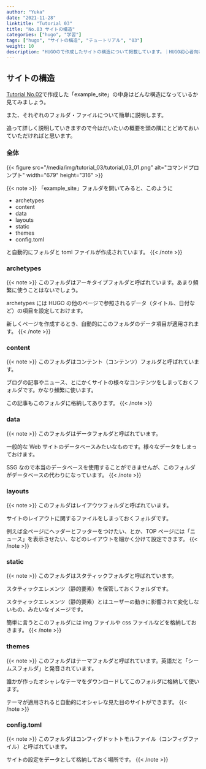 ```yaml
---
author: "Yuka"
date: "2021-11-28"
linktitle: "Tutorial 03"
title: "No.03 サイトの構造"
categories: ["hugo", "学習"]
tags: ["hugo", "サイトの構造", "チュートリアル", "03"]
weight: 10
description: "HUGOので作成したサイトの構造について掲載しています。｜HUGO初心者向け！サイト制作チュートリアル"
---
```


## サイトの構造

[Tutorial No.02](/tutorials/tutorial_02)で作成した「example_site」の中身はどんな構造になっているか見てみましょう。

また、それぞれのフォルダ・ファイルについて簡単に説明します。

追って詳しく説明していきますので今はだいたいの概要を頭の隅にとどめておいていただければと思います。

### 全体

{{< figure src="/media/img/tutorial_03/tutorial_03_01.png" alt="コマンドプロンプト" width="679" height="316" >}}

{{< note >}}
「example_site」フォルダを開いてみると、このように

- archetypes
- content
- data
- layouts
- static
- themes
- config.toml

と自動的にフォルダと toml ファイルが作成されています。
{{< /note >}}

### archetypes

{{< note >}}
このフォルダはアーキタイプフォルダと呼ばれています。あまり頻繁に使うことはないでしょう。

archetypes には HUGO の他のページで参照されるデータ（タイトル、日付など）の項目を設定しておけます。

新しくページを作成するとき、自動的にこのフォルダのデータ項目が適用されます。
{{< /note >}}

### content

{{< note >}}
このフォルダはコンテント（コンテンツ）フォルダと呼ばれています。

ブログの記事やニュース、とにかくサイトの様々なコンテンツをしまっておくフォルダです。かなり頻繁に使います。

この記事もこのフォルダに格納してあります。
{{< /note >}}

### data

{{< note >}}
このフォルダはデータフォルダと呼ばれています。

一般的な Web サイトのデータベースみたいなものです。様々なデータをしまっておけます。

SSG なので本当のデータベースを使用することができませんが、このフォルダがデータベースの代わりになっています。
{{< /note >}}

### layouts

{{< note >}}
このフォルダはレイアウツフォルダと呼ばれています。

サイトのレイアウトに関するファイルをしまっておくフォルダです。

例えば全ページにヘッダーとフッターをつけたい、とか、TOP ページには「ニュース」を表示させたい、などのレイアウトを細かく分けて設定できます。
{{< /note >}}

### static

{{< note >}}
このフォルダはスタティックフォルダと呼ばれています。

スタティックエレメンツ（静的要素）を保管しておくフォルダです。

スタティックエレメンツ（静的要素）とはユーザーの動きに影響されて変化しないもの、みたいなイメージです。

簡単に言うとこのフォルダには img ファイルや css ファイルなどを格納しておきます。
{{< /note >}}

### themes

{{< note >}}
このフォルダはテーマフォルダと呼ばれています。英語だと「シームスフォルダ」と発音されています。

誰かが作ったオシャレなテーマをダウンロードしてこのフォルダに格納して使います。

テーマが適用されると自動的にオシャレな見た目のサイトができます。
{{< /note >}}

### config.toml

{{< note >}}
このフォルダはコンフィグドットトモルファイル（コンフィグファイル）と呼ばれています。

サイトの設定をデータとして格納しておく場所です。
{{< /note >}}
